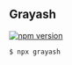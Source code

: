 ## Grayash

[![npm version](https://badge.fury.io/js/grayash.svg)](https://badge.fury.io/js/grayash)

```sh
$ npx grayash
```

